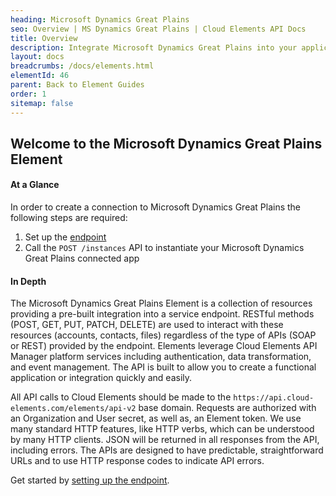 ```yaml
---
heading: Microsoft Dynamics Great Plains
seo: Overview | MS Dynamics Great Plains | Cloud Elements API Docs
title: Overview
description: Integrate Microsoft Dynamics Great Plains into your application via the Cloud Elements APIs.
layout: docs
breadcrumbs: /docs/elements.html
elementId: 46
parent: Back to Element Guides
order: 1
sitemap: false
---
```


## Welcome to the Microsoft Dynamics Great Plains Element


#### At a Glance

In order to create a connection to Microsoft Dynamics Great Plains the following steps are required:

1. Set up the [endpoint](greatplains-endpoint-setup.html)
2. Call the `POST /instances` API to instantiate your Microsoft Dynamics Great Plains connected app

#### In Depth

The Microsoft Dynamics Great Plains Element is a collection of resources providing a pre-built integration into a service endpoint. RESTful methods (POST, GET, PUT, PATCH, DELETE) are used to interact with these resources (accounts, contacts, files) regardless of the type of APIs (SOAP or REST) provided by the endpoint. Elements leverage Cloud Elements API Manager platform services including authentication, data transformation, and event management.  The API is built to allow you to create a functional application or integration quickly and easily.

All API calls to Cloud Elements should be made to the `https://api.cloud-elements.com/elements/api-v2` base domain. Requests are authorized with an Organization and User secret, as well as, an Element token.  We use many standard HTTP features, like HTTP verbs, which can be understood by many HTTP clients. JSON will be returned in all responses from the API, including errors. The APIs are designed to have predictable, straightforward URLs and to use HTTP response codes to indicate API errors.

Get started by [setting up the endpoint](greatplains-endpoint-setup.html).
